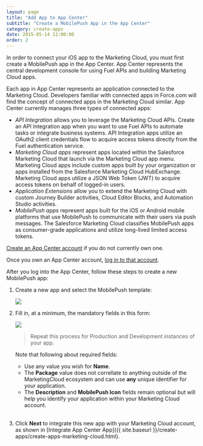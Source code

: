 ```yaml
---
layout: page
title: "Add App to App Center"
subtitle: "Create a MobilePush App in the App Center"
category: create-apps
date: 2015-05-14 12:00:00
order: 2
---
```

In order to connect your iOS app to the Marketing Cloud, you must first create a MobilePush app in the App Center. App Center represents the central development console for using Fuel APIs and building Marketing Cloud apps.

Each app in App Center represents an application connected to the Marketing Cloud. Developers familiar with connected apps in Force.com will find the concept of connected apps in the Marketing Cloud similar. App Center currently manages three types of connected apps:

* *API Integration* allows you to leverage the Marketing Cloud APIs. Create an API Integration app when you want to use Fuel APIs to automate tasks or integrate business systems. API Integration apps utilize an OAuth2 client credentials flow to acquire access tokens directly from the Fuel authentication service.
* *Marketing Cloud apps* represent apps located within the Salesforce Marketing Cloud that launch via the Marketing Cloud app menu. Marketing Cloud apps include custom apps built by your organization or apps installed from the Salesforce Marketing Cloud HubExchange. Marketing Cloud apps utilize a JSON Web Token (JWT) to acquire access tokens on behalf of logged-in users.
* *Application Extensions* allow you to extend the Marketing Cloud with custom Journey Builder activities, Cloud Editor Blocks, and Automation Studio activities.
* *MobilePush apps* represent apps built for the iOS or Android mobile platforms that use MobilePush to communicate with their users via push messages. The Salesforce Marketing Cloud classifies MobilePush apps as consumer-grade applications and utilize long-lived limited access tokens.

<a href="https://appcenter-auth.exacttargetapps.com/create" target="_blank">Create an App Center account</a> if you do not currently own one.

Once you own an App Center account, <a href="https://appcenter-auth.exacttargetapps.com/redirect" target="_blank">log in to that account</a>. 

After you log into the App Center, follow these steps to create a new MobilePush app:

1. Create a new app and select the MobilePush template:

    <img class="img-responsive" src="{{ site.baseurl }}/assets/CreateNewApp.png" />
1. Fill in, at a minimum, the mandatory fields in this form:

    <img class="img-responsive" src="{{ site.baseurl }}/assets/CreateNewMobilePushApp.png" />
 
    > Repeat this process for Production and Development instances of your app.
    
    Note that following about required fields:
    
    * Use any value you wish for **Name**.
    * The **Package** value does not correllate to anything outside of the MarketingCloud ecosystem and can use **any** unique identifier for your application.
    * The **Description** and **MobilePush Icon** fields remain optional but will help you identify your application within your Marketing Cloud account.
    <br/><br/>
1. Click **Next** to integrate this new app with your Marketing Cloud account, as shown in [Integrate App Center App]({{ site.baseurl }}/create-apps/create-apps-marketing-cloud.html).